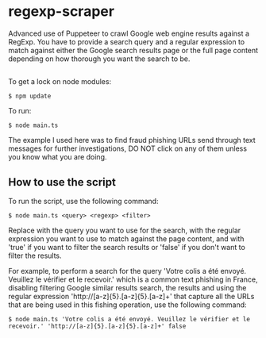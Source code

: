 # regexp-scraper
Advanced use of Puppeteer to crawl Google web engine results against a RegExp. You have to provide a search query and a regular expression to match against either the Google search results page or the full page content depending on how thorough you want the search to be.

##

To get a lock on node modules:

	$ npm update

To run:

	$ node main.ts
 
The example I used here was to find fraud phishing URLs send through text messages for further investigations, DO NOT click on any of them unless you know what you are doing.



## How to use the script

To run the script, use the following command:

	$ node main.ts <query> <regexp> <filter>

Replace <query> with the query you want to use for the search, <regexp> with the regular expression you want to use to match against the page content, and <filter> with 'true' if you want to filter the search results or 'false' if you don't want to filter the results.

For example, to perform a search for the query 'Votre colis a été envoyé. Veuillez le vérifier et le recevoir.' which is a common text phishing in France, disabling filtering Google similar results search, the results and using the regular expression 'http://[a-z]{5}.[a-z]{5}.[a-z]+' that capture all the URLs that are being used in this fishing operation, use the following command:

	$ node main.ts 'Votre colis a été envoyé. Veuillez le vérifier et le recevoir.' 'http://[a-z]{5}.[a-z]{5}.[a-z]+' false
